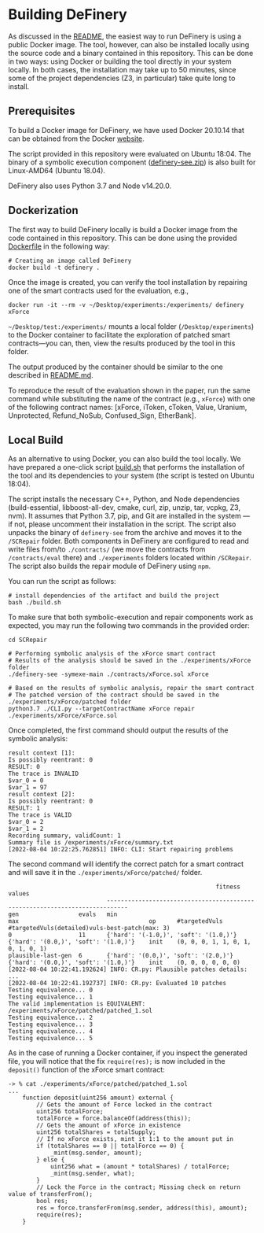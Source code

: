# Building DeFinery

As discussed in the [README](.README.md), the easiest way to run DeFinery is using a public Docker image.
The tool, however, can also be installed locally using the source code and a binary contained in this repository. This can be done in two ways: using Docker or building the tool directly in your system locally. In both cases, the installation may take up to 50 minutes, since some of the project dependencies (Z3, in particular) take quite long to install.

## Prerequisites

To build a Docker image for DeFinery, we have used Docker 20.10.14 that can be obtained from the Docker [website](https://docs.docker.com/get-docker/).

The script provided in this repository were evaluated on Ubuntu 18:04. The binary of a symbolic execution component ([definery-see.zip](./definery-see.zip)) is also built for Linux-AMD64 (Ubuntu 18.04). 

DeFinery also uses Python 3.7 and Node v14.20.0.


## Dockerization

The first way to build DeFinery locally is build a Docker image from the code contained in this repository. This can be done using the provided [Dockerfile](./Dockerfile) in the following way:
```
# Creating an image called DeFinery
docker build -t definery .
```

Once the image is created, you can verify the tool installation by repairing one of the smart contracts used for the evaluation, e.g.,
```
docker run -it --rm -v ~/Desktop/experiments:/experiments/ definery xForce
```

`~/Desktop/test:/experiments/` mounts a local folder (`/Desktop/experiments`) to the Docker container to facilitate the exploration of patched smart contracts—you can, then, view the results produced by the tool in this folder.

The output produced by the container should be similar to the one described in [README.md](./README.md).

To reproduce the result of the evaluation shown in the paper, run the same command while substituting the name of the contract (e.g., `xForce`) with one of the following contract names: [xForce, iToken, cToken, Value, Uranium, Unprotected, Refund_NoSub, Confused_Sign, EtherBank]. 

## Local Build

As an alternative to using Docker, you can also build the tool locally.
We have prepared a one-click script [build.sh](./build.sh) that performs the installation of the tool and its dependencies to your system (the script is tested on Ubuntu 18:04).

The script installs the necessary C++, Python, and Node dependencies (build-essential, libboost-all-dev, cmake, curl, zip, unzip, tar, vcpkg, Z3, nvm). It assumes that Python 3.7, pip, and Git are installed in the system — if not, please uncomment their installation in the script.
The script also unpacks the binary of `definery-see` from the archive and moves it to the `/SCRepair` folder. Both components in DeFinery are configured to read and write files from/to `./contracts/` (we move the contracts from `/contracts/eval` there) and `./experiments` folders located within `/SCRepair`. The script also builds the repair module of DeFinery using `npm`.

You can run the script as follows:

```
# install dependencies of the artifact and build the project
bash ./build.sh
```

To make sure that both symbolic-execution and repair components work as expected, you may run the following two commands in the provided order:
```
cd SCRepair

# Performing symbolic analysis of the xForce smart contract
# Results of the analysis should be saved in the ./experiments/xForce folder 
./definery-see -symexe-main ./contracts/xForce.sol xForce

# Based on the results of symbolic analysis, repair the smart contract
# The patched version of the contract should be saved in the ./experiments/xForce/patched folder 
python3.7 ./CLI.py --targetContractName xForce repair ./experiments/xForce/xForce.sol
```

Once completed, the first command should output the results of the symbolic analysis:
```
result context [1]: 
Is possibly reentrant: 0
RESULT: 0
The trace is INVALID
$var_0 = 0
$var_1 = 97
result context [2]: 
Is possibly reentrant: 0
RESULT: 1
The trace is VALID
$var_0 = 2
$var_1 = 2
Recording summary, validCount: 1
Summary file is /experiments/xForce/summary.txt
[2022-08-04 10:22:25.762851] INFO: CLI: Start repairing problems
```

The second command will identify the correct patch for a smart contract and will save it in the `./experiments/xForce/patched/` folder.
```
                  	     	                               fitness values                               	    	                                 	                                              
                  	     	----------------------------------------------------------------------------	    	                                 	                                              
gen               	evals	min                                  	max                                 	op  	#targetedVuls                    	#targetedVuls(detailed)vuls-best-patch(max: 3)
0                 	11   	{'hard': '(-1.0,)', 'soft': '(1.0,)'}	{'hard': '(0.0,)', 'soft': '(1.0,)'}	init	(0, 0, 0, 1, 1, 0, 1, 0, 1, 0, 1)	                                              
plausible-last-gen	6    	{'hard': '(0.0,)', 'soft': '(2.0,)'} 	{'hard': '(0.0,)', 'soft': '(1.0,)'}	init	(0, 0, 0, 0, 0, 0)               	                                              
[2022-08-04 10:22:41.192624] INFO: CR.py: Plausible patches details:
...
[2022-08-04 10:22:41.192737] INFO: CR.py: Evaluated 10 patches
Testing equivalence... 0
Testing equivalence... 1
The valid implementation is EQUIVALENT: /experiments/xForce/patched/patched_1.sol
Testing equivalence... 2
Testing equivalence... 3
Testing equivalence... 4
Testing equivalence... 5
```

As in the case of running a Docker container, if you inspect the generated file, you will notice that the fix `require(res);` is now included in the `deposit()` function of the xForce smart contract:
```
-> % cat ./experiments/xForce/patched/patched_1.sol 
...
    function deposit(uint256 amount) external {
        // Gets the amount of Force locked in the contract
        uint256 totalForce;
        totalForce = force.balanceOf(address(this));
        // Gets the amount of xForce in existence
        uint256 totalShares = totalSupply;
        // If no xForce exists, mint it 1:1 to the amount put in
        if (totalShares == 0 || totalForce == 0) {
            _mint(msg.sender, amount);
        } else {
            uint256 what = (amount * totalShares) / totalForce;
            _mint(msg.sender, what);
        }
        // Lock the Force in the contract; Missing check on return value of transferFrom();
        bool res;
        res = force.transferFrom(msg.sender, address(this), amount);
        require(res);
    }
```
